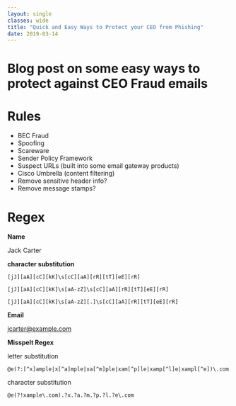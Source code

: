 ```yaml
---
layout: single
classes: wide
title: "Quick and Easy Ways to Protect your CEO from Phishing"
date: 2019-03-14
---
```


# Blog post on some easy ways to protect against CEO Fraud emails

# Rules

- BEC Fraud
- Spoofing
- Scareware
- Sender Policy Framework
- Suspect URLs (built into some email gateway products)
- Cisco Umbrella (content filtering)
- Remove sensitive header info?
- Remove message stamps?

# Regex

**Name**

Jack Carter

**character substitution**

``` Regex
[jJ][aA][cC][kK]\s[cC][aA][rR][tT][eE][rR]

[jJ][aA][cC][kK]\s[aA-zZ]\s[cC][aA][rR][tT][eE][rR]

[jJ][aA][cC][kK]\s[aA-zZ][.]\s[cC][aA][rR][tT][eE][rR]
```

**Email**

jcarter@example.com

**Misspelt Regex**

letter substitution
``` Regex
@e(?:[^x]ample|x[^a]mple|xa[^m]ple|xam[^p]le|xamp[^l]e|xampl[^e])\.com
```

character substitution
``` Regex
@e(?!xample\.com).?x.?a.?m.?p.?l.?e\.com
```